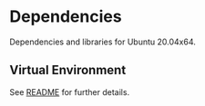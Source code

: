 # Dependencies
Dependencies and libraries for Ubuntu 20.04x64.

## Virtual Environment
See [README](virtual-environment/) for further details.
